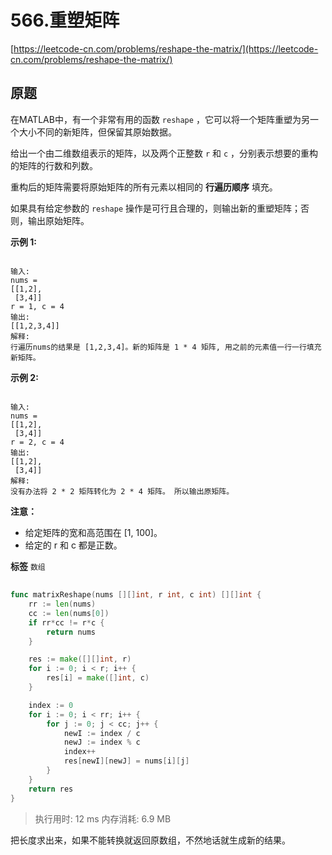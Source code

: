 # 566.重塑矩阵
[https://leetcode-cn.com/problems/reshape-the-matrix/](https://leetcode-cn.com/problems/reshape-the-matrix/) 
## 原题
在MATLAB中，有一个非常有用的函数 `reshape` ，它可以将一个矩阵重塑为另一个大小不同的新矩阵，但保留其原始数据。

给出一个由二维数组表示的矩阵，以及两个正整数 `r` 和 `c` ，分别表示想要的重构的矩阵的行数和列数。

重构后的矩阵需要将原始矩阵的所有元素以相同的 **行遍历顺序** 填充。

如果具有给定参数的 `reshape` 操作是可行且合理的，则输出新的重塑矩阵；否则，输出原始矩阵。

 **示例 1:** 

```

输入: 
nums = 
[[1,2],
 [3,4]]
r = 1, c = 4
输出: 
[[1,2,3,4]]
解释:
行遍历nums的结果是 [1,2,3,4]。新的矩阵是 1 * 4 矩阵, 用之前的元素值一行一行填充新矩阵。

```
 **示例 2:** 

```

输入: 
nums = 
[[1,2],
 [3,4]]
r = 2, c = 4
输出: 
[[1,2],
 [3,4]]
解释:
没有办法将 2 * 2 矩阵转化为 2 * 4 矩阵。 所以输出原矩阵。

```
 **注意：** 
- 给定矩阵的宽和高范围在 [1, 100]。
- 给定的 r 和 c 都是正数。
 
**标签**
`数组` 


## 
```go
func matrixReshape(nums [][]int, r int, c int) [][]int {
	rr := len(nums)
	cc := len(nums[0])
	if rr*cc != r*c {
		return nums
	}

	res := make([][]int, r)
	for i := 0; i < r; i++ {
		res[i] = make([]int, c)
	}

	index := 0
	for i := 0; i < rr; i++ {
		for j := 0; j < cc; j++ {
			newI := index / c
			newJ := index % c
			index++
			res[newI][newJ] = nums[i][j]
		}
	}
	return res
}
```
>执行用时: 12 ms
内存消耗: 6.9 MB

把长度求出来，如果不能转换就返回原数组，不然地话就生成新的结果。